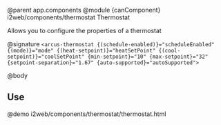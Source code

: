 @parent app.components
@module {canComponent} i2web/components/thermostat Thermostat

Allows you to configure the properties of a thermostat

@signature `<arcus-thermostat {(schedule-enabled)}="scheduleEnabled" {(mode)}="mode" {(heat-setpoint)}="heatSetPoint" {(cool-setpoint)}="coolSetPoint" {min-setpoint}="10" {max-setpoint}="32" {setpoint-separation}="1.67" {auto-supported}="autoSupported">`

@body

## Use

@demo i2web/components/thermostat/thermostat.html